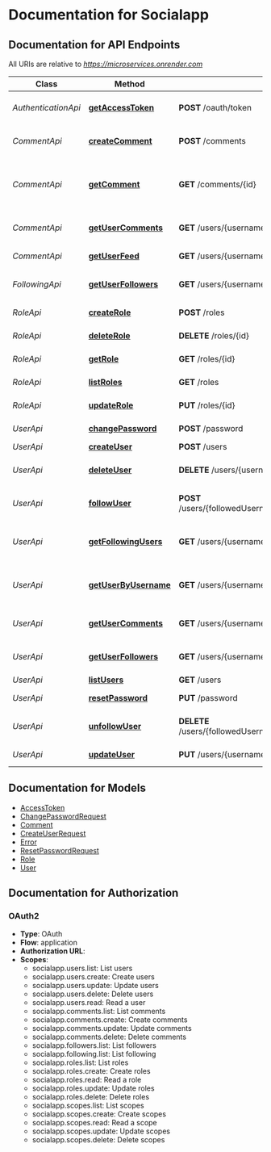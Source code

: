 # Documentation for Socialapp

<a name="documentation-for-api-endpoints"></a>
## Documentation for API Endpoints

All URIs are relative to *https://microservices.onrender.com*

| Class | Method | HTTP request | Description |
|------------ | ------------- | ------------- | -------------|
| *AuthenticationApi* | [**getAccessToken**](Apis/AuthenticationApi.md#getaccesstoken) | **POST** /oauth/token | Get an access token |
| *CommentApi* | [**createComment**](Apis/CommentApi.md#createcomment) | **POST** /comments | Create a new comment |
*CommentApi* | [**getComment**](Apis/CommentApi.md#getcomment) | **GET** /comments/{id} | Returns details about a particular comment |
*CommentApi* | [**getUserComments**](Apis/CommentApi.md#getusercomments) | **GET** /users/{username}/comments | Gets all comments for a user |
*CommentApi* | [**getUserFeed**](Apis/CommentApi.md#getuserfeed) | **GET** /users/{username}/feed | Returns a users feed |
| *FollowingApi* | [**getUserFollowers**](Apis/FollowingApi.md#getuserfollowers) | **GET** /users/{username}/followers | Get all followers for a user |
| *RoleApi* | [**createRole**](Apis/RoleApi.md#createrole) | **POST** /roles | Create a new role |
*RoleApi* | [**deleteRole**](Apis/RoleApi.md#deleterole) | **DELETE** /roles/{id} | Delete a role |
*RoleApi* | [**getRole**](Apis/RoleApi.md#getrole) | **GET** /roles/{id} | Returns a role |
*RoleApi* | [**listRoles**](Apis/RoleApi.md#listroles) | **GET** /roles | Returns a list of roles |
*RoleApi* | [**updateRole**](Apis/RoleApi.md#updaterole) | **PUT** /roles/{id} | Update a role |
| *UserApi* | [**changePassword**](Apis/UserApi.md#changepassword) | **POST** /password | Change password |
*UserApi* | [**createUser**](Apis/UserApi.md#createuser) | **POST** /users | Create user |
*UserApi* | [**deleteUser**](Apis/UserApi.md#deleteuser) | **DELETE** /users/{username} | Deletes a particular user |
*UserApi* | [**followUser**](Apis/UserApi.md#followuser) | **POST** /users/{followedUsername}/followers/{followerUsername} | Add a user as a follower |
*UserApi* | [**getFollowingUsers**](Apis/UserApi.md#getfollowingusers) | **GET** /users/{username}/following | Get all followed users for a user |
*UserApi* | [**getUserByUsername**](Apis/UserApi.md#getuserbyusername) | **GET** /users/{username} | Get a particular user by username |
*UserApi* | [**getUserComments**](Apis/UserApi.md#getusercomments) | **GET** /users/{username}/comments | Gets all comments for a user |
*UserApi* | [**getUserFollowers**](Apis/UserApi.md#getuserfollowers) | **GET** /users/{username}/followers | Get all followers for a user |
*UserApi* | [**listUsers**](Apis/UserApi.md#listusers) | **GET** /users | List users |
*UserApi* | [**resetPassword**](Apis/UserApi.md#resetpassword) | **PUT** /password | Reset password |
*UserApi* | [**unfollowUser**](Apis/UserApi.md#unfollowuser) | **DELETE** /users/{followedUsername}/followers/{followerUsername} | Remove a user as a follower |
*UserApi* | [**updateUser**](Apis/UserApi.md#updateuser) | **PUT** /users/{username} | Update a user |


<a name="documentation-for-models"></a>
## Documentation for Models

 - [AccessToken](./Models/AccessToken.md)
 - [ChangePasswordRequest](./Models/ChangePasswordRequest.md)
 - [Comment](./Models/Comment.md)
 - [CreateUserRequest](./Models/CreateUserRequest.md)
 - [Error](./Models/Error.md)
 - [ResetPasswordRequest](./Models/ResetPasswordRequest.md)
 - [Role](./Models/Role.md)
 - [User](./Models/User.md)


<a name="documentation-for-authorization"></a>
## Documentation for Authorization

<a name="OAuth2"></a>
### OAuth2

- **Type**: OAuth
- **Flow**: application
- **Authorization URL**: 
- **Scopes**: 
  - socialapp.users.list: List users
  - socialapp.users.create: Create users
  - socialapp.users.update: Update users
  - socialapp.users.delete: Delete users
  - socialapp.users.read: Read a user
  - socialapp.comments.list: List comments
  - socialapp.comments.create: Create comments
  - socialapp.comments.update: Update comments
  - socialapp.comments.delete: Delete comments
  - socialapp.followers.list: List followers
  - socialapp.following.list: List following
  - socialapp.roles.list: List roles
  - socialapp.roles.create: Create roles
  - socialapp.roles.read: Read a role
  - socialapp.roles.update: Update roles
  - socialapp.roles.delete: Delete roles
  - socialapp.scopes.list: List scopes
  - socialapp.scopes.create: Create scopes
  - socialapp.scopes.read: Read a scope
  - socialapp.scopes.update: Update scopes
  - socialapp.scopes.delete: Delete scopes

